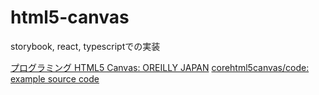 # html5-canvas

storybook, react, typescriptでの実装

[プログラミング HTML5 Canvas: OREILLY JAPAN](https://www.oreilly.co.jp/books/9784873116877/)
[corehtml5canvas/code: example source code](https://github.com/corehtml5canvas/code)

